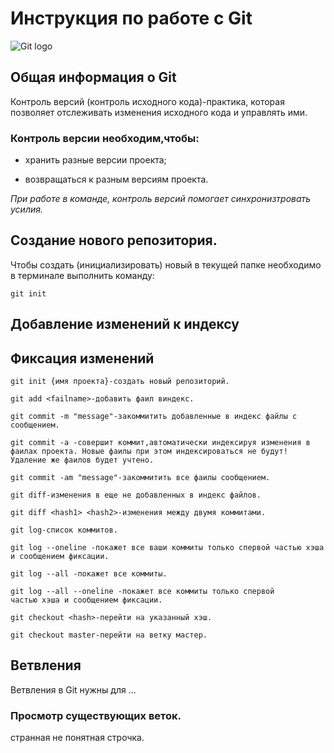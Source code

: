 # **Инструкция по работе с Git**

![Git logo](git.png)

## Общая информация о Git

Контроль версий (контроль исходного кода)-практика, которая позволяет отслеживать изменения исходного кода и управлять ими.

### Контроль версии необходим,чтобы:

* хранить разные версии проекта;

* возвращаться к разным версиям проекта.

*При работе в команде, контроль версий помогает синхронизтровать усилия.*



## Создание нового репозитория.

Чтобы создать (инициализировать) новый в текущей папке необходимо в терминале выполнить команду:

    git init

## Добавление изменений к индексу

## Фиксация изменений

    git init {имя проекта}-создать новый репозиторий.

    git add <failname>-добавить фаил виндекс.

    git commit -m "message"-закоммитить добавленные в индекс файлы с сообщением.

    git commit -a -совершит коммит,автоматически индексируя изменения в фаилах проекта. Новые фаилы при этом индексироваться не будут! Удаление же фаилов будет учтено.
    
    git commit -am "message"-закоммитить все фаилы сообщением.

    git diff-изменения в еще не добавленных в индекс файлов.

    git diff <hash1> <hash2>-изменения между двумя коммитами.
    
    git log-список коммитов.

    git log --oneline -покажет все ваши коммиты только спервой частью хэша и сообщением фиксации.

    git log --all -покажет все коммиты.

    git log --all --oneline -покажет все коммиты только спервой 
    частью хэша и сообщением фиксации.

    git checkout <hash>-перейти на указанный хэш.

    git checkout master-перейти на ветку мастер.

 ## Ветвления

 Ветвления в Git нужны для ...

 ### Просмотр существующих веток.

 странная не понятная строчка.
